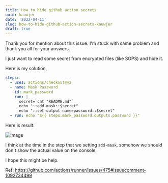 ```yaml
---
title: How to hide github action secrets
uuid: kauwjer
date: '2022-04-11'
slug: how-to-hide-github-action-secrets-kauwjer
draft: true
---
```


Thank you for mention about this issue. I'm stuck with same problem and thank you all for your answers.

I just want to read some secret from encrypted files (like SOPS)  and hide it.

Here is my solution,

```yml
steps:
  - uses: actions/checkout@v2
  - name: Mask Password
    id: mark_password
    run: |
      secret=`cat "README.md"`
      echo "::add-mask::$secret"
      echo "::set-output name=password::$secret"
  - run: echo "${{ steps.mark_password.outputs.password }}"
```

Here is result:

![image](https://user-images.githubusercontent.com/3647850/162421501-1e867651-71b7-4c1c-ac99-e4373a997ffb.png)

I think at the time in the step that we setting `add-mask`, somehow we should don't show the actual value on the console.

I hope this might be help.


Ref: https://github.com/actions/runner/issues/475#issuecomment-1092734499
